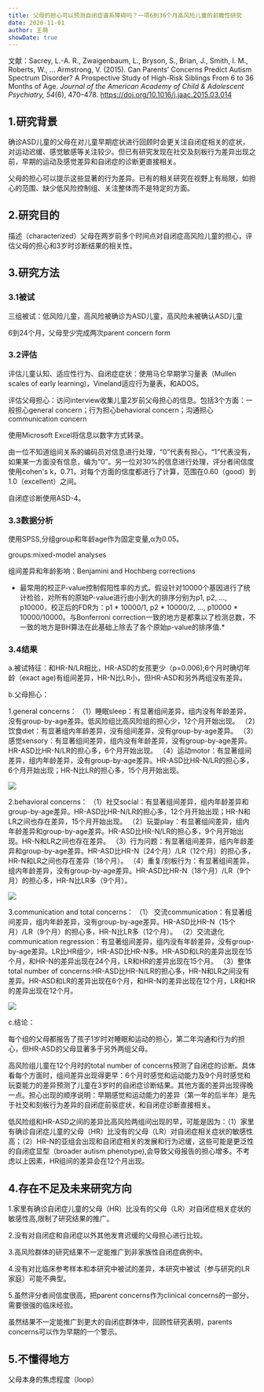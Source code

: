 ```yaml
---
title: 父母的担心可以预测自闭症谱系障碍吗？一项6到36个月高风险儿童的前瞻性研究
date: 2020-11-01
author: 王萌
showDate: true
---
```


文献：Sacrey, L.-A. R., Zwaigenbaum, L., Bryson, S., Brian, J., Smith, I. M., Roberts, W., … Armstrong, V. (2015). Can Parents’ Concerns Predict Autism Spectrum Disorder? A Prospective Study of High-Risk Siblings From 6 to 36 Months of Age. *Journal of the American Academy of Child & Adolescent Psychiatry, 54*(6), 470–478. https://doi.org/10.1016/j.jaac.2015.03.014 

## 1.研究背景

确诊ASD儿童的父母在对儿童早期症状进行回顾时会更关注自闭症相关的症状，对运动迟缓、感觉敏感等关注较少。但已有研究发现在社交及刻板行为差异出现之前，早期的运动及感觉差异和自闭症的诊断更直接相关。

父母的担心可以提示这些显著的行为差异。已有的相关研究在视野上有局限，如担心的范围、缺少低风险控制组、关注整体而不是特定的方面。

## 2.研究目的

描述（characterized）父母在两岁前多个时间点对自闭症高风险儿童的担心，评估父母的担心和3岁时诊断结果的相关性。

## 3.研究方法

### 3.1被试

三组被试：低风险儿童，高风险被确诊为ASD儿童，高风险未被确认ASD儿童

6到24个月，父母至少完成两次parent concern form

### 3.2评估

评估儿童认知、适应性行为、自闭症症状：使用马仑早期学习量表（Mullen scales of early learning)，Vineland适应行为量表，和ADOS。

评估父母担心：访问interview收集儿童2岁前父母担心的信息。包括3个方面：一般担心general concern；行为担心behavioral concern；沟通担心communication concern

使用Microsoft Excel将信息以数字方式转录。

由一位不知道组间关系的编码员对信息进行处理，“0”代表有担心，“1”代表没有，如果某一方面没有信息，编为“0”。另一位对30%的信息进行处理，评分者间信度使用cohen's k，0.71，对每个方面的信度都进行了计算，范围在0.60（good）到1.0（excellent）之间。

自闭症诊断使用ASD-4。

### 3.3数据分析

使用SPSS,分组group和年龄age作为固定变量,α为0.05。

groups:mixed-model analyses

组间差异和年龄影响：Benjamini and Hochberg corrections

* 最常用的校正P-value控制假阳性率的方式。假设针对10000个基因进行了统计检验，对所有的原始P-value进行由小到大的排序分别为p1, p2, ..., p10000，校正后的FDR为：p1 * 10000/1, p2 * 10000/2, ..., p10000 * 10000/10000。与Bonferroni correction一致的地方是都乘以了检测总数，不一致的地方是BH算法在此基础上除去了各个原始p-value的排序值.*

### 3.4结果

a.被试特征：和HR-N/LR相比，HR-ASD的女孩更少（p=0.006);6个月时确切年龄（exact age)有组间差异，HR-N比LR小，但HR-ASD和另外两组没有差异。

b.父母担心：

1.general concerns：
（1）睡眠sleep：有显著组间差异，组内没有年龄差异，没有group-by-age差异。低风险组比高风险组的担心少，12个月开始出现。
（2）饮食diet：有显著组内年龄差异，没有组间差异，没有group-by-age差异。
（3）感觉sensory：有显著组间差异，组内没有年龄差异，没有group-by-age差异。HR-ASD比HR-N/LR的担心多，6个月开始出现。
（4）运动motor：有显著组间差异，组内年龄差异，没有group-by-age差异。HR-ASD比HR-N/LR的担心多，6个月开始出现；HR-N比LR的担心多，15个月开始出现。

![](https://likanzhan.github.io/ReadThinkWrite/Supporting_Information/2020-11-01-WM1-Fig1.png)

2.behavioral concerns：
（1）社交social：有显著组间差异，组内年龄差异和group-by-age差异。HR-ASD比HR-N/LR的担心多，12个月开始出现；HR-N和LR之间也存在差异，15个月开始出现。
（2）玩耍play：有显著组间差异，组内年龄差异和group-by-age差异。HR-ASD比HR-N/LR的担心多，9个月开始出现。HR-N和LR之间也存在差异。
（3）行为问题：有显著组间差异，组内年龄差异和group-by-age差异。HR-ASD比HR-N（24个月）/LR（12个月）的担心多，HR-N和LR之间也存在差异（18个月）。
（4）重复/刻板行为：有显著组间差异，组内年龄差异，没有group-by-age差异。HR-ASD比HR-N（18个月）/LR（9个月）的担心多，HR-N比LR多（9个月）。

![](https://likanzhan.github.io/ReadThinkWrite/Supporting_Information/2020-11-01-WM1-Fig2.png)

3.communication and total concerns：
（1） 交流communication：有显著组间差异，组内年龄差异，没有group-by-age差异。HR-ASD比HR-N（15个月）/LR（9个月）的担心多，HR-N比LR多（12个月）。
（2）交流退化communication regression：有显著组间差异，组内没有年龄差异，没有group-by-age差异。LR比HR组少，HR-ASD比HR-N多。HR-ASD和LR的差异出现在15个月，和HR-N的差异出现在24个月，LR和HR的差异出现在15个月。
（3）整体total number of concerns:HR-ASD比HR-N/LR的担心多，HR-N和LR之间没有差异。HR-ASD和LR的差异出现在6个月，和HR-N的差异出现在12个月，LR和HR的差异出现在12个月。

![](https://likanzhan.github.io/ReadThinkWrite/Supporting_Information/2020-11-01-WM1-Fig3.png)

c.结论：

每个组的父母都报告了孩子1岁时对睡眠和运动的担心，第二年沟通和行为的担心，但HR-ASD的父母显著多于另外两组父母。

高风险组儿童在12个月时的total number of concerns预测了自闭症的诊断。具体看每个方面时，组间差异出现得更早：6个月时感觉和运动能力及9个月时感觉和玩耍能力的差异预测了儿童在3岁时的自闭症诊断结果。其他方面的差异出现得晚一点。担心出现的顺序说明：早期感觉和运动能力的差异（第一年的后半年）是先于社交和刻板行为差异的自闭症前驱症状，和自闭症诊断直接相关。

低风险组和HR-ASD之间的差异比高风险两组间出现的早，可能是因为：（1）家里有确诊自闭症儿童的父母（HR）比没有的父母（LR）对自闭症相关症状的敏感性高；（2）HR-N的亚组会出现和自闭症相关的发展和行为迟缓，这些可能是更泛性的自闭症显型（broader autism phenotype),会导致父母报告的担心增多。不考虑以上因素，HR组间的差异会在12个月出现。


## 4.存在不足及未来研究方向

1.家里有确诊自闭症儿童的父母（HR）比没有的父母（LR）对自闭症相关症状的敏感性高,限制了研究结果的推广。

2.没有对自闭症和自闭症以外其他发育迟缓的父母担心进行比较。

3.高风险群体的研究结果不一定能推广到非家族性自闭症病例中。

4.没有对比临床参考样本和本研究中被试的差异，本研究中被试（参与研究的LR家庭）可能不典型。

5.虽然评分者间信度很高，把parent concerns作为clinical concerns的一部分，需要很强的临床经验。

虽然结果不一定能推广到更大的自闭症群体中，回顾性研究表明，parents concerns可以作为早期的一个警示。

## 5.不懂得地方

父母本身的焦虑程度（loop）